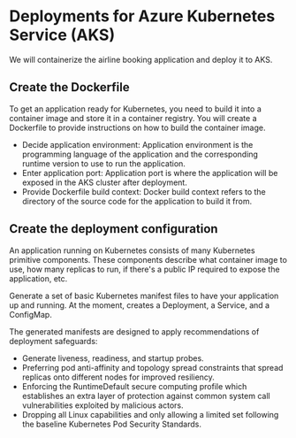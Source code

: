 # Deployments for Azure Kubernetes Service (AKS)

We will containerize the airline booking application and deploy it to AKS.

## Create the Dockerfile

To get an application ready for Kubernetes, you need to build it into a container image and store it in a container registry. You will create a Dockerfile to provide instructions on how to build the container image.

- Decide application environment: Application environment is the programming language of the application and the corresponding runtime version to use to run the application.
- Enter application port: Application port is where the application will be exposed in the AKS cluster after deployment.
- Provide Dockerfile build context: Docker build context refers to the directory of the source code for the application to build it from.

## Create the deployment configuration

An application running on Kubernetes consists of many Kubernetes primitive components. These components describe what container image to use, how many replicas to run, if there's a public IP required to expose the application, etc.

Generate a set of basic Kubernetes manifest files to have your application up and running. At the moment, creates a Deployment, a Service, and a ConfigMap.

The generated manifests are designed to apply recommendations of deployment safeguards:

- Generate liveness, readiness, and startup probes.
- Preferring pod anti-affinity and topology spread constraints that spread replicas onto different nodes for improved resiliency.
- Enforcing the RuntimeDefault secure computing profile which establishes an extra layer of protection against common system call vulnerabilities exploited by malicious actors.
- Dropping all Linux capabilities and only allowing a limited set following the baseline Kubernetes Pod Security Standards.


